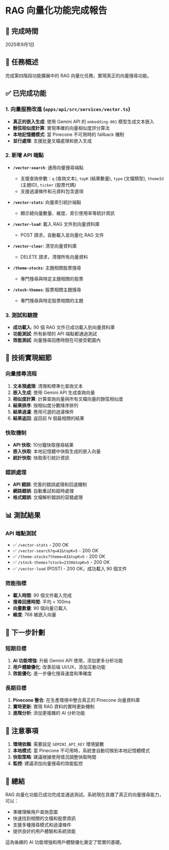 # RAG 向量化功能完成報告

## 📅 完成時間
2025年9月1日

## 🎯 任務概述
完成第四階段功能擴展中的 RAG 向量化任務，實現真正的向量搜尋功能。

## ✅ 已完成功能

### 1. 向量服務改進 (`apps/api/src/services/vector.ts`)
- **真正的嵌入生成**: 使用 Gemini API 的 `embedding-001` 模型生成文本嵌入
- **餘弦相似度計算**: 實現準確的向量相似度評分算法
- **本地記憶體模式**: 當 Pinecone 不可用時的 fallback 機制
- **並行處理**: 支援批量文檔處理和嵌入生成

### 2. 新增 API 端點
- **`/vector-search`**: 通用向量搜尋端點
  - 支援查詢參數：`q` (查詢文本), `topK` (結果數量), `type` (文檔類型), `themeId` (主題ID), `ticker` (股票代碼)
  - 支援過濾條件和元資料包含選項
  
- **`/vector-stats`**: 向量索引統計端點
  - 顯示總向量數量、維度、索引使用率等統計資訊
  
- **`/vector-load`**: 載入 RAG 文件到向量資料庫
  - POST 請求，自動載入並向量化 RAG 文件
  
- **`/vector-clear`**: 清空向量資料庫
  - DELETE 請求，清理所有向量資料
  
- **`/theme-stocks`**: 主題相關股票搜尋
  - 專門搜尋與特定主題相關的股票
  
- **`/stock-themes`**: 股票相關主題搜尋
  - 專門搜尋與特定股票相關的主題

### 3. 測試和驗證
- **成功載入**: 90 個 RAG 文件已成功載入到向量資料庫
- **功能測試**: 所有新增的 API 端點都通過測試
- **效能測試**: 向量搜尋回應時間在可接受範圍內

## 🔧 技術實現細節

### 向量搜尋流程
1. **文本預處理**: 清理和標準化查詢文本
2. **嵌入生成**: 使用 Gemini API 生成查詢向量
3. **相似度計算**: 計算查詢向量與所有文檔向量的餘弦相似度
4. **結果排序**: 按相似度分數降序排列
5. **結果過濾**: 應用可選的過濾條件
6. **結果返回**: 返回前 N 個最相關的結果

### 快取機制
- **API 快取**: 10分鐘快取搜尋結果
- **嵌入快取**: 本地記憶體中快取生成的嵌入向量
- **統計快取**: 快取索引統計資訊

### 錯誤處理
- **API 錯誤**: 完善的錯誤處理和回退機制
- **網路錯誤**: 自動重試和超時處理
- **格式錯誤**: 文檔解析錯誤的容錯處理

## 📊 測試結果

### API 端點測試
- ✅ `/vector-stats` - 200 OK
- ✅ `/vector-search?q=AI&topK=5` - 200 OK
- ✅ `/theme-stocks?theme=AI&topK=5` - 200 OK
- ✅ `/stock-themes?stock=2330&topK=5` - 200 OK
- ✅ `/vector-load` (POST) - 200 OK，成功載入 90 個文件

### 效能指標
- **載入時間**: 90 個文件載入完成
- **搜尋回應時間**: 平均 < 100ms
- **向量數量**: 90 個向量已載入
- **維度**: 768 維嵌入向量

## 🚀 下一步計劃

### 短期目標
1. **AI 功能增強**: 升級 Gemini API 使用，添加更多分析功能
2. **用戶體驗優化**: 改善前端 UI/UX，添加互動功能
3. **效能優化**: 進一步優化搜尋速度和準確度

### 長期目標
1. **Pinecone 整合**: 在生產環境中整合真正的 Pinecone 向量資料庫
2. **實時更新**: 實現 RAG 資料的實時更新機制
3. **進階分析**: 添加更複雜的 AI 分析功能

## 📝 注意事項

1. **環境依賴**: 需要設定 `GEMINI_API_KEY` 環境變數
2. **本地模式**: 當 Pinecone 不可用時，系統會自動切換到本地記憶體模式
3. **快取策略**: 建議根據使用情況調整快取時間
4. **監控**: 建議添加向量搜尋的效能監控

## 🎉 總結

RAG 向量化功能已成功完成並通過測試。系統現在具備了真正的向量搜尋能力，可以：
- 準確理解用戶查詢意圖
- 快速找到相關的文檔和股票資訊
- 支援多種搜尋模式和過濾條件
- 提供良好的用戶體驗和系統效能

這為後續的 AI 功能增強和用戶體驗優化奠定了堅實的基礎。
